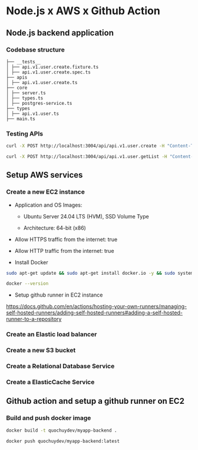 # Node.js x AWS x Github Action

## Node.js backend application

### Codebase structure

```
├── __tests__
│ ├── api.v1.user.create.fixture.ts
│ ├── api.v1.user.create.spec.ts
├── apis
│ ├── api.v1.user.create.ts
├── core
│ ├── server.ts
│ ├── types.ts
│ ├── postgres-service.ts
├── types
│ ├── api.v1.user.ts
├── main.ts
```

### Testing APIs

```sh
curl -X POST http://localhost:3004/api/api.v1.user.create -H "Content-Type: application/json" -d '{"name":"name" }'

curl -X POST http://localhost:3004/api/api.v1.user.getList -H "Content-Type: application/json" -d '{"q":"name"}'
```

## Setup AWS services

### Create a new EC2 instance

- Application and OS Images:

  - Ubuntu Server 24.04 LTS (HVM), SSD Volume Type

  - Architecture: 64-bit (x86)

- Allow HTTPS traffic from the internet: true

- Allow HTTP traffic from the internet: true

- Install Docker

```sh
sudo apt-get update && sudo apt-get install docker.io -y && sudo systemctl start docker && sudo chmod 666 /var/run/docker.sock &&sudo systemctl enable docker

docker --version
```

- Setup github runner in EC2 instance

https://docs.github.com/en/actions/hosting-your-own-runners/managing-self-hosted-runners/adding-self-hosted-runners#adding-a-self-hosted-runner-to-a-repository

### Create an Elastic load balancer

### Create a new S3 bucket

### Create a Relational Database Service

### Create a ElasticCache Service

## Github action and setup a github runner on EC2

### Build and push docker image

```sh
docker build -t quochuydev/myapp-backend .

docker push quochuydev/myapp-backend:latest
```
